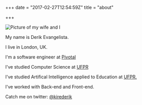 +++
date = "2017-02-27T12:54:59Z"
title = "about"

+++

<div class="grid about">
  <div class="grid-cell">
    <img alt="Picture of my wife and I" src="/img/small_pic2.jpg" />
  </div>
  <div class="grid-cell">
    <p> My name is Derik Evangelista. </p> 
    <p> I live in London, UK. </p> 
    <p> I'm a software engineer at <a href="http://pivotal.io">Pivotal</a></p> 
    <p> I've studied Computer Science at <a href="http://www.ufpr.br/portalufpr/">UFPR</a></p> 
    <p> I've studied Artifical Intelligence applied to Education at <a href="http://www.ufpr.br/portalufpr/">UFPR.</a></p> 
    <p> I've worked with Back-end and Front-end. </p> 
    <p> Catch me on twitter: <a href="https://twitter.com/kirederik">@kirederik</a> </p>
  </div>
</div>


